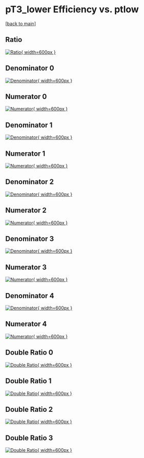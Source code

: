 # pT3_lower Efficiency vs. ptlow

[[back to main](./)]



## Ratio

[![Ratio](../mtv/var/pT3_lower_loweta_0_1_eff_ptlow.png){ width=600px }](../mtv/var/pT3_lower_loweta_0_1_eff_ptlow.pdf)

## Denominator 0

[![Denominator](../mtv/den/pT3_lower_loweta_0_1_eff_ptlow_den0.png){ width=600px }](../mtv/den/pT3_lower_loweta_0_1_eff_ptlow_den0.pdf)

## Numerator 0

[![Numerator](../mtv/num/pT3_lower_loweta_0_1_eff_ptlow_num0.png){ width=600px }](../mtv/num/pT3_lower_loweta_0_1_eff_ptlow_num0.pdf)

## Denominator 1

[![Denominator](../mtv/den/pT3_lower_loweta_0_1_eff_ptlow_den1.png){ width=600px }](../mtv/den/pT3_lower_loweta_0_1_eff_ptlow_den1.pdf)

## Numerator 1

[![Numerator](../mtv/num/pT3_lower_loweta_0_1_eff_ptlow_num1.png){ width=600px }](../mtv/num/pT3_lower_loweta_0_1_eff_ptlow_num1.pdf)

## Denominator 2

[![Denominator](../mtv/den/pT3_lower_loweta_0_1_eff_ptlow_den2.png){ width=600px }](../mtv/den/pT3_lower_loweta_0_1_eff_ptlow_den2.pdf)

## Numerator 2

[![Numerator](../mtv/num/pT3_lower_loweta_0_1_eff_ptlow_num2.png){ width=600px }](../mtv/num/pT3_lower_loweta_0_1_eff_ptlow_num2.pdf)

## Denominator 3

[![Denominator](../mtv/den/pT3_lower_loweta_0_1_eff_ptlow_den3.png){ width=600px }](../mtv/den/pT3_lower_loweta_0_1_eff_ptlow_den3.pdf)

## Numerator 3

[![Numerator](../mtv/num/pT3_lower_loweta_0_1_eff_ptlow_num3.png){ width=600px }](../mtv/num/pT3_lower_loweta_0_1_eff_ptlow_num3.pdf)

## Denominator 4

[![Denominator](../mtv/den/pT3_lower_loweta_0_1_eff_ptlow_den4.png){ width=600px }](../mtv/den/pT3_lower_loweta_0_1_eff_ptlow_den4.pdf)

## Numerator 4

[![Numerator](../mtv/num/pT3_lower_loweta_0_1_eff_ptlow_num4.png){ width=600px }](../mtv/num/pT3_lower_loweta_0_1_eff_ptlow_num4.pdf)

## Double Ratio 0

[![Double Ratio](../mtv/ratio/pT3_lower_loweta_0_1_eff_ptlow_ratio0.png){ width=600px }](../mtv/ratio/pT3_lower_loweta_0_1_eff_ptlow_ratio0.pdf)

## Double Ratio 1

[![Double Ratio](../mtv/ratio/pT3_lower_loweta_0_1_eff_ptlow_ratio1.png){ width=600px }](../mtv/ratio/pT3_lower_loweta_0_1_eff_ptlow_ratio1.pdf)

## Double Ratio 2

[![Double Ratio](../mtv/ratio/pT3_lower_loweta_0_1_eff_ptlow_ratio2.png){ width=600px }](../mtv/ratio/pT3_lower_loweta_0_1_eff_ptlow_ratio2.pdf)

## Double Ratio 3

[![Double Ratio](../mtv/ratio/pT3_lower_loweta_0_1_eff_ptlow_ratio3.png){ width=600px }](../mtv/ratio/pT3_lower_loweta_0_1_eff_ptlow_ratio3.pdf)

